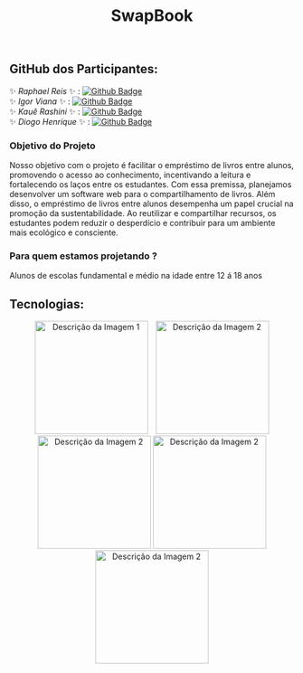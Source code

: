 

<h1 align="center">SwapBook</h1>
<br>


## GitHub dos Participantes:

✨ _Raphael Reis_   ✨ :   [![Github Badge](https://img.shields.io/badge/-Github-000?style=flat-square&logo=Github&logoColor=white&link=LINK_GIT)](https://github.com/Raphael0305)
<br>
✨ _Igor Viana_     ✨ :   [![Github Badge](https://img.shields.io/badge/-Github-000?style=flat-square&logo=Github&logoColor=white&link=LINK_GIT)](https://github.com/ig0rviana)
<br>
✨ _Kauê Rashini_   ✨ :   [![Github Badge](https://img.shields.io/badge/-Github-000?style=flat-square&logo=Github&logoColor=white&link=LINK_GIT)](https://github.com/RashiniK)
<br>
✨ _Diogo Henrique_ ✨ :   [![Github Badge](https://img.shields.io/badge/-Github-000?style=flat-square&logo=Github&logoColor=white&link=LINK_GIT)](https://github.com/Dih22)

### Objetivo do Projeto

<p> Nosso objetivo com o projeto é facilitar o empréstimo de livros entre alunos, promovendo o acesso ao conhecimento, incentivando a leitura e fortalecendo os laços entre os estudantes. Com essa premissa, planejamos desenvolver um software web para o compartilhamento de livros. Além disso, o empréstimo de livros entre alunos desempenha um papel crucial na promoção da sustentabilidade. Ao reutilizar e compartilhar recursos, os estudantes podem reduzir o desperdício e contribuir para um ambiente mais ecológico e consciente.</p>


### Para quem estamos projetando ?

<p>Alunos de escolas fundamental e médio na idade entre 12 á 18 anos</p>

## Tecnologias:

<p align="center">
  <img src="https://user-images.githubusercontent.com/25181517/189715289-df3ee512-6eca-463f-a0f4-c10d94a06b2f.png" alt="Descrição da Imagem 1" style="margin-right: 10px;" width="200" />
  <img src="https://user-images.githubusercontent.com/25181517/183898674-75a4a1b1-f960-4ea9-abcb-637170a00a75.png" alt="Descrição da Imagem 2" width="200" />
  <img src="https://user-images.githubusercontent.com/25181517/192158954-f88b5814-d510-4564-b285-dff7d6400dad.png" alt="Descrição da Imagem 2" width="200" />
  <img src="https://user-images.githubusercontent.com/25181517/192108374-8da61ba1-99ec-41d7-80b8-fb2f7c0a4948.png" alt="Descrição da Imagem 2" width="200" />
  <img src="https://user-images.githubusercontent.com/25181517/192108372-f71d70ac-7ae6-4c0d-8395-51d8870c2ef0.png" alt="Descrição da Imagem 2" width="200" />
</p>
